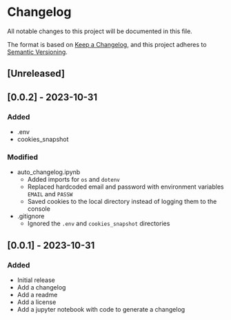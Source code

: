 # Changelog

All notable changes to this project will be documented in this file.

The format is based on [Keep a Changelog](https://keepachangelog.com/en/1.0.0/),
and this project adheres to [Semantic Versioning](https://semver.org/spec/v2.0.0.html).

## [Unreleased]

## [0.0.2] - 2023-10-31
### Added

* .env
* cookies_snapshot

### Modified

* auto_changelog.ipynb
	+ Added imports for `os` and `dotenv`
	+ Replaced hardcoded email and password with environment variables `EMAIL` and `PASSW`
	+ Saved cookies to the local directory instead of logging them to the console
* .gitignore
	+ Ignored the `.env` and `cookies_snapshot` directories

## [0.0.1] - 2023-10-31
### Added
- Initial release
- Add a changelog
- Add a readme
- Add a license
- Add a jupyter notebook with code to generate a changelog
